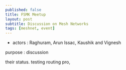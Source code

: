 ```yaml
---
published: false
title: FSMK Meetup
layout: post
subtitle: Discussion on Mesh Networks 
tags: [meshnet, event]
---
```


* actors : Raghuram, Arun Issac, Kaushik and Vignesh

purpose : discussion

their status. testing routing pro, 

